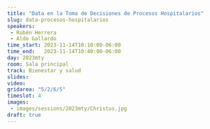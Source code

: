 ```yaml
---
title: "Data en la Toma de Decisiones de Procesos Hospitalarios"
slug: data-procesos-hospitalarios
speakers:
 - Rubén Herrera
 - Aldo Gallardo
time_start: 2023-11-14T10:10:00-06:00
time_end:   2023-11-14T10:40:00-06:00
day: 2023mty
room: Sala principal 
track: Bienestar y salud
slides: 
video: 
gridarea: "5/2/6/5"
timeslot: 4
images:
 - images/sessions/2023mty/Christus.jpg
draft: true
---
```



